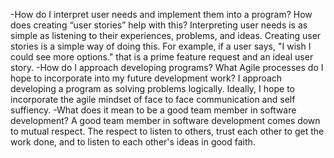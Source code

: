 -How do I interpret user needs and implement them into a program? How does creating “user stories” help with this?
Interpreting user needs is as simple as listening to their experiences, problems, and ideas. Creating user stories is a simple way of doing this. For example, if a user says, "I wish I could see more options." that is a prime feature request and an ideal user story.
-How do I approach developing programs? What Agile processes do I hope to incorporate into my future development work?
I approach developing a program as solving problems logically. Ideally, I hope to incorporate the agile mindset of face to face communication and self suffiency. 
-What does it mean to be a good team member in software development?
A good team member in software development comes down to mutual respect. The respect to listen to others, trust each other to get the work done, and to listen to each other's ideas in good faith.
